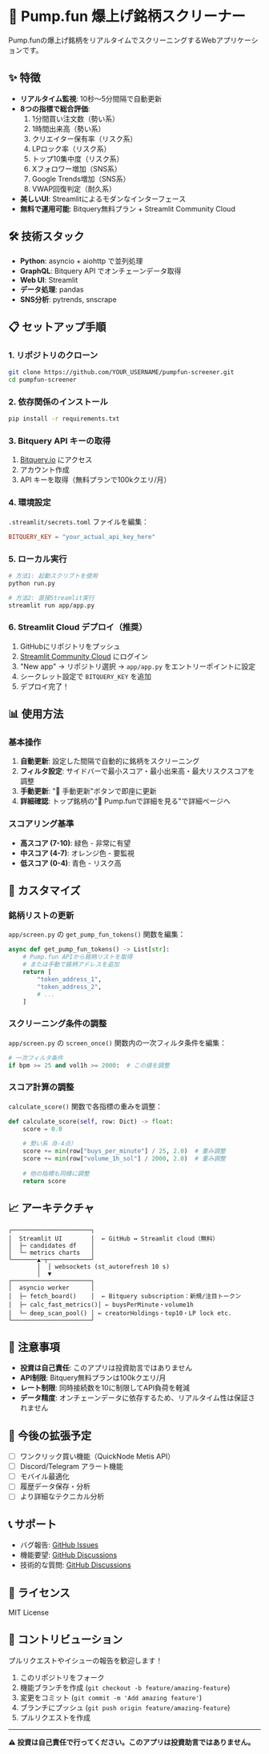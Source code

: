 # 🚀 Pump.fun 爆上げ銘柄スクリーナー

Pump.funの爆上げ銘柄をリアルタイムでスクリーニングするWebアプリケーションです。

## ✨ 特徴

- **リアルタイム監視**: 10秒〜5分間隔で自動更新
- **8つの指標で総合評価**:
  1. 1分間買い注文数（勢い系）
  2. 1時間出来高（勢い系）
  3. クリエイター保有率（リスク系）
  4. LPロック率（リスク系）
  5. トップ10集中度（リスク系）
  6. Xフォロワー増加（SNS系）
  7. Google Trends増加（SNS系）
  8. VWAP回復判定（耐久系）
- **美しいUI**: Streamlitによるモダンなインターフェース
- **無料で運用可能**: Bitquery無料プラン + Streamlit Community Cloud

## 🛠️ 技術スタック

- **Python**: asyncio + aiohttp で並列処理
- **GraphQL**: Bitquery API でオンチェーンデータ取得
- **Web UI**: Streamlit
- **データ処理**: pandas
- **SNS分析**: pytrends, snscrape

## 📋 セットアップ手順

### 1. リポジトリのクローン

```bash
git clone https://github.com/YOUR_USERNAME/pumpfun-screener.git
cd pumpfun-screener
```

### 2. 依存関係のインストール

```bash
pip install -r requirements.txt
```

### 3. Bitquery API キーの取得

1. [Bitquery.io](https://bitquery.io/) にアクセス
2. アカウント作成
3. API キーを取得（無料プランで100kクエリ/月）

### 4. 環境設定

`.streamlit/secrets.toml` ファイルを編集：

```toml
BITQUERY_KEY = "your_actual_api_key_here"
```

### 5. ローカル実行

```bash
# 方法1: 起動スクリプトを使用
python run.py

# 方法2: 直接Streamlit実行
streamlit run app/app.py
```

### 6. Streamlit Cloud デプロイ（推奨）

1. GitHubにリポジトリをプッシュ
2. [Streamlit Community Cloud](https://share.streamlit.io/) にログイン
3. "New app" → リポジトリ選択 → `app/app.py` をエントリーポイントに設定
4. シークレット設定で `BITQUERY_KEY` を追加
5. デプロイ完了！

## 📊 使用方法

### 基本操作

1. **自動更新**: 設定した間隔で自動的に銘柄をスクリーニング
2. **フィルタ設定**: サイドバーで最小スコア・最小出来高・最大リスクスコアを調整
3. **手動更新**: "🔄 手動更新"ボタンで即座に更新
4. **詳細確認**: トップ銘柄の"🔗 Pump.funで詳細を見る"で詳細ページへ

### スコアリング基準

- **高スコア (7-10)**: 緑色 - 非常に有望
- **中スコア (4-7)**: オレンジ色 - 要監視
- **低スコア (0-4)**: 青色 - リスク高

## 🔧 カスタマイズ

### 銘柄リストの更新

`app/screen.py` の `get_pump_fun_tokens()` 関数を編集：

```python
async def get_pump_fun_tokens() -> List[str]:
    # Pump.fun APIから銘柄リストを取得
    # または手動で銘柄アドレスを追加
    return [
        "token_address_1",
        "token_address_2",
        # ...
    ]
```

### スクリーニング条件の調整

`app/screen.py` の `screen_once()` 関数内の一次フィルタ条件を編集：

```python
# 一次フィルタ条件
if bpm >= 25 and vol1h >= 2000:  # この値を調整
```

### スコア計算の調整

`calculate_score()` 関数で各指標の重みを調整：

```python
def calculate_score(self, row: Dict) -> float:
    score = 0.0
    
    # 勢い系（0-4点）
    score += min(row["buys_per_minute"] / 25, 2.0)  # 重み調整
    score += min(row["volume_1h_sol"] / 2000, 2.0)  # 重み調整
    
    # 他の指標も同様に調整
    return score
```

## 📈 アーキテクチャ

```
┌──────────────────────┐
│  Streamlit UI        │  ← GitHub ↔ Streamlit cloud（無料）
│  ├─ candidates df    │
│  └─ metrics charts   │
└───────▲─┬────────────┘
        │  │ websockets (st_autorefresh 10 s)
        │  ▼
┌──────────────────────┐
│  asyncio worker      │
│  ├─ fetch_board()    │  ← Bitquery subscription：新規/注目トークン
│  ├─ calc_fast_metrics()│ ← buysPerMinute・volume1h
│  └─ deep_scan_pool() │ ← creatorHoldings・top10・LP lock etc.
└──────────────────────┘
```

## 🚨 注意事項

- **投資は自己責任**: このアプリは投資助言ではありません
- **API制限**: Bitquery無料プランは100kクエリ/月
- **レート制限**: 同時接続数を10に制限してAPI負荷を軽減
- **データ精度**: オンチェーンデータに依存するため、リアルタイム性は保証されません

## 🔮 今後の拡張予定

- [ ] ワンクリック買い機能（QuickNode Metis API）
- [ ] Discord/Telegram アラート機能
- [ ] モバイル最適化
- [ ] 履歴データ保存・分析
- [ ] より詳細なテクニカル分析

## 📞 サポート

- バグ報告: [GitHub Issues](https://github.com/YOUR_USERNAME/pumpfun-screener/issues)
- 機能要望: [GitHub Discussions](https://github.com/YOUR_USERNAME/pumpfun-screener/discussions)
- 技術的な質問: [GitHub Discussions](https://github.com/YOUR_USERNAME/pumpfun-screener/discussions)

## 📄 ライセンス

MIT License

## 🤝 コントリビューション

プルリクエストやイシューの報告を歓迎します！

1. このリポジトリをフォーク
2. 機能ブランチを作成 (`git checkout -b feature/amazing-feature`)
3. 変更をコミット (`git commit -m 'Add amazing feature'`)
4. ブランチにプッシュ (`git push origin feature/amazing-feature`)
5. プルリクエストを作成

---

**⚠️ 投資は自己責任で行ってください。このアプリは投資助言ではありません。** 